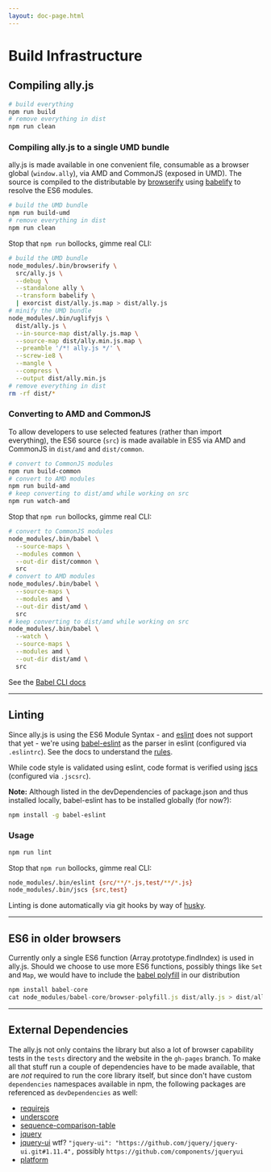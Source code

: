 ```yaml
---
layout: doc-page.html
---
```


# Build Infrastructure

## Compiling ally.js

```sh
# build everything
npm run build
# remove everything in dist
npm run clean
```

### Compiling ally.js to a single UMD bundle

ally.js is made available in one convenient file, consumable as a browser global (`window.ally`), via AMD and CommonJS (exposed in UMD). The source is compiled to the distributable by [browserify](https://github.com/substack/node-browserify) using [babelify](https://github.com/babel/babelify) to resolve the ES6 modules.

```sh
# build the UMD bundle
npm run build-umd
# remove everything in dist
npm run clean
```

Stop that `npm run` bollocks, gimme real CLI:

```sh
# build the UMD bundle
node_modules/.bin/browserify \
  src/ally.js \
  --debug \
  --standalone ally \
  --transform babelify \
  | exorcist dist/ally.js.map > dist/ally.js
# minify the UMD bundle
node_modules/.bin/uglifyjs \
  dist/ally.js \
  --in-source-map dist/ally.js.map \
  --source-map dist/ally.min.js.map \
  --preamble '/*! ally.js */' \
  --screw-ie8 \
  --mangle \
  --compress \
  --output dist/ally.min.js
# remove everything in dist
rm -rf dist/*
```

### Converting to AMD and CommonJS

To allow developers to use selected features (rather than import everything), the ES6 source (`src`) is made available in ES5 via AMD and CommonJS in `dist/amd` and `dist/common`.

```sh
# convert to CommonJS modules
npm run build-common
# convert to AMD modules
npm run build-amd
# keep converting to dist/amd while working on src
npm run watch-amd
```

Stop that `npm run` bollocks, gimme real CLI:

```sh
# convert to CommonJS modules
node_modules/.bin/babel \
  --source-maps \
  --modules common \
  --out-dir dist/common \
  src
# convert to AMD modules
node_modules/.bin/babel \
  --source-maps \
  --modules amd \
  --out-dir dist/amd \
  src
# keep converting to dist/amd while working on src
node_modules/.bin/babel \
  --watch \
  --source-maps \
  --modules amd \
  --out-dir dist/amd \
  src
```

See the [Babel CLI docs](https://babeljs.io/docs/usage/cli/)

---

## Linting

Since ally.js is using the ES6 Module Syntax - and [eslint](https://github.com/eslint/eslint) does not support that yet - we're using [babel-eslint](https://github.com/babel/babel-eslint) as the parser in eslint (configured via `.eslintrc`). See the docs to understand the [rules](http://eslint.org/docs/rules).

While code style is validated using eslint, code format is verified using [jscs](http://jscs.info/overview.html) (configured via `.jscsrc`).

**Note:** Although listed in the devDependencies of package.json and thus installed locally, babel-eslint has to be installed globally (for now?):

```sh
npm install -g babel-eslint
```

### Usage

```sh
npm run lint
```

Stop that `npm run` bollocks, gimme real CLI:

```sh
node_modules/.bin/eslint {src/**/*.js,test/**/*.js}
node_modules/.bin/jscs {src,test}
```

Linting is done automatically via git hooks by way of [husky](https://www.npmjs.com/package/husky).

----

## ES6 in older browsers

Currently only a single ES6 function (Array.prototype.findIndex) is used in ally.js. Should we choose to use more ES6 functions, possibly things like `Set` and `Map`, we would have to include the [babel polyfill](http://babeljs.io/docs/usage/polyfill/) in our distribution

```js
npm install babel-core
cat node_modules/babel-core/browser-polyfill.js dist/ally.js > dist/ally.old-browser.js
```

---

## External Dependencies

The ally.js not only contains the library but also a lot of browser capability tests in the `tests` directory and the website in the `gh-pages` branch. To make all that stuff run a couple of dependencies have to be made available, that are *not* required to run the core library itself, but since don't have custom `dependencies` namespaces available in npm, the following packages are referenced as `devDependencies` as well:

* [requirejs](https://www.npmjs.com/package/requirejs)
* [underscore](https://www.npmjs.com/package/underscore)
* [sequence-comparison-table](https://www.npmjs.com/package/sequence-comparison-table)
* [jquery](https://www.npmjs.com/package/jquery)
* [jquery-ui](https://www.npmjs.com/package/jquery) wtf? `"jquery-ui": "https://github.com/jquery/jquery-ui.git#1.11.4",` possibly `https://github.com/components/jqueryui`
* [platform](https://www.npmjs.com/package/platform)

